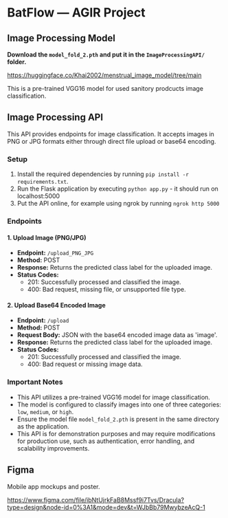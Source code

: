 # BatFlow — AGIR Project

## Image Processing Model

**Download the `model_fold_2.pth` and put it in the `ImageProcessingAPI/` folder.**

https://huggingface.co/Khai2002/menstrual_image_model/tree/main

This is a pre-trained VGG16 model for used sanitory prodcucts image classification.

## Image Processing API

This API provides endpoints for image classification. 
It accepts images in PNG or JPG formats either through direct file upload or base64 encoding.

### Setup

1. Install the required dependencies by running `pip install -r requirements.txt`.
2. Run the Flask application by executing `python app.py` - it should run on localhost:5000
3. Put the API online, for example using ngrok by running `ngrok http 5000`

### Endpoints

#### 1. Upload Image (PNG/JPG)
- **Endpoint:** `/upload_PNG_JPG`
- **Method:** POST
- **Response:** Returns the predicted class label for the uploaded image.
- **Status Codes:**
  - 201: Successfully processed and classified the image.
  - 400: Bad request, missing file, or unsupported file type.

#### 2. Upload Base64 Encoded Image
- **Endpoint:** `/upload`
- **Method:** POST
- **Request Body:** JSON with the base64 encoded image data as 'image'.
- **Response:** Returns the predicted class label for the uploaded image.
- **Status Codes:**
  - 201: Successfully processed and classified the image.
  - 400: Bad request or missing image data.

### Important Notes

- This API utilizes a pre-trained VGG16 model for image classification.
- The model is configured to classify images into one of three categories: `low`, `medium`, or `high`.
- Ensure the model file `model_fold_2.pth` is present in the same directory as the application.
- This API is for demonstration purposes and may require modifications for production use, such as authentication, error handling, and scalability improvements.

## Figma
Mobile app mockups and poster.

https://www.figma.com/file/ibNtUjrkFaB8Mssf9i7Tvs/Dracula?type=design&node-id=0%3A1&mode=dev&t=WJbBb79MwybzeAcQ-1
